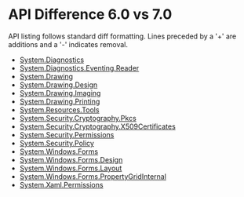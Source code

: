 # API Difference 6.0 vs 7.0

API listing follows standard diff formatting.
Lines preceded by a '+' are additions and a '-' indicates removal.

* [System.Diagnostics](7.0_System.Diagnostics.md)
* [System.Diagnostics.Eventing.Reader](7.0_System.Diagnostics.Eventing.Reader.md)
* [System.Drawing](7.0_System.Drawing.md)
* [System.Drawing.Design](7.0_System.Drawing.Design.md)
* [System.Drawing.Imaging](7.0_System.Drawing.Imaging.md)
* [System.Drawing.Printing](7.0_System.Drawing.Printing.md)
* [System.Resources.Tools](7.0_System.Resources.Tools.md)
* [System.Security.Cryptography.Pkcs](7.0_System.Security.Cryptography.Pkcs.md)
* [System.Security.Cryptography.X509Certificates](7.0_System.Security.Cryptography.X509Certificates.md)
* [System.Security.Permissions](7.0_System.Security.Permissions.md)
* [System.Security.Policy](7.0_System.Security.Policy.md)
* [System.Windows.Forms](7.0_System.Windows.Forms.md)
* [System.Windows.Forms.Design](7.0_System.Windows.Forms.Design.md)
* [System.Windows.Forms.Layout](7.0_System.Windows.Forms.Layout.md)
* [System.Windows.Forms.PropertyGridInternal](7.0_System.Windows.Forms.PropertyGridInternal.md)
* [System.Xaml.Permissions](7.0_System.Xaml.Permissions.md)

